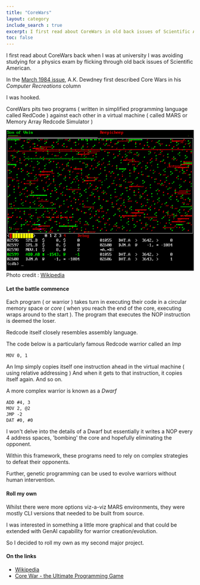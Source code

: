 ```yaml
---
title: "CoreWars"
layout: category
include_search : true
excerpt: I first read about CoreWars in old back issues of Scientific American.
toc: false
---
```

I first read about CoreWars back when I was at university
I was avoiding studying for a physics exam by flicking through old back issues of Scientific American.

In the [March 1984 issue](https://www.scientificamerican.com/issue/sa/1984/03-01/), A.K. Dewdney first described Core Wars in his *Computer Recreations* column

I was hooked.

CoreWars pits two programs ( written in simplified programming language called RedCode ) against each other in a virtual machine ( called MARS or Memory Array Redcode Simulator )

![pMARS screenshot](/assets/images/pmarssdl.png "pMARS screenshot")
\
Photo credit : [Wikipedia](https://en.wikipedia.org/wiki/Corewars "Wikipedia")

#### Let the battle commence

Each program ( or warrior ) takes turn in executing their code in a circular memory space or *core* ( when you reach the end of the core,  executing wraps around to the start ).
The program that executes the NOP instruction is deemed the loser.

Redcode itself closely resembles assembly language.

The code below is a particularly famous Redcode warrior called an *Imp*

```redcode
MOV 0, 1
```
An Imp simply copies itself one instruction ahead in the virtual machine ( using relative addressing )
And when it gets to that instruction, it copies itself again.  And so on.

A more complex warrior is known as a *Dwarf*
 
```redcode
ADD #4, 3        
MOV 2, @2
JMP -2
DAT #0, #0
```

I won't delve into the details of a Dwarf but essentially it writes a NOP every 4 address spaces,  'bombing' the core and hopefully eliminating the opponent.

Within this framework, these programs need to rely on complex strategies to defeat their opponents.  

Further,  genetic programming can be used to evolve warriors without human intervention.

#### Roll my own

Whilst there were more options viz-a-viz MARS environments,  they were mostly CLI versions that needed to be built from source.

I was interested in something a little more graphical and that could be extended with GenAI capability for warrior creation/evolution.

So I decided to roll my own as my second major project.

#### On the links

- [Wikipedia](https://en.wikipedia.org/wiki/Core_War "Wikipedia")
- [Core War - the Ultimate Programming Game](https://corewar.co.uk/ "Core War - the Ultimate Programming Game")

